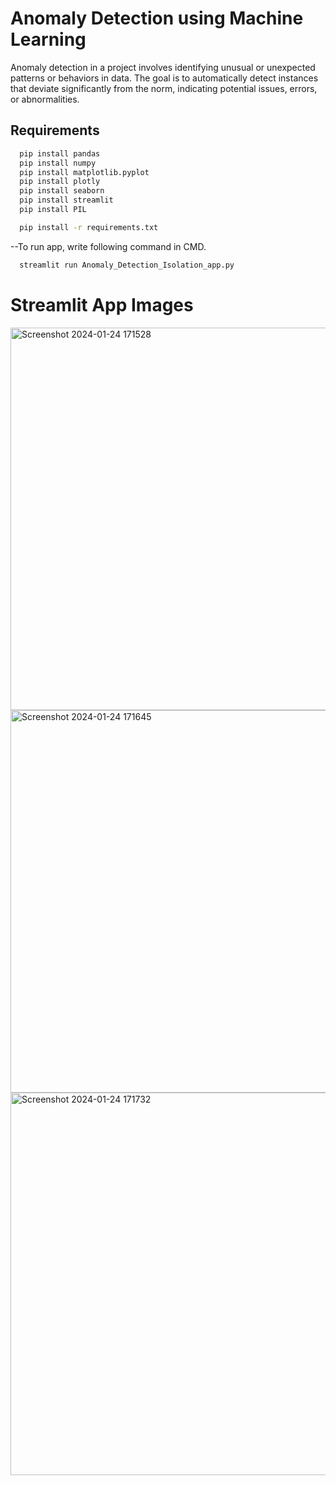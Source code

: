 
# Anomaly Detection using Machine Learning
Anomaly detection in a project involves identifying unusual or unexpected patterns or behaviors in data. The goal is to automatically detect instances that deviate significantly from the norm, indicating potential issues, errors, or abnormalities.

## Requirements

```bash
  pip install pandas
  pip install numpy
  pip install matplotlib.pyplot
  pip install plotly
  pip install seaborn
  pip install streamlit
  pip install PIL
```

```bash
  pip install -r requirements.txt
```

--To run app, write following command in CMD.

```bash
  streamlit run Anomaly_Detection_Isolation_app.py
```
# Streamlit App Images

<img width="612" alt="Screenshot 2024-01-24 171528" src="https://github.com/sanjayravichander/Anomaly-Detection/assets/86998084/2e8065ef-cc56-4d58-b70c-1ce1076f0a4d">


<img width="612" alt="Screenshot 2024-01-24 171645" src="https://github.com/sanjayravichander/Anomaly-Detection/assets/86998084/231f32f4-2a51-471a-9433-2cedd91dfeb9">


<img width="612" alt="Screenshot 2024-01-24 171732" src="https://github.com/sanjayravichander/Anomaly-Detection/assets/86998084/764c80c0-48f1-44e0-921b-227fce16c246">
